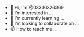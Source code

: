 - 👋 Hi, I’m @03336326369
- 👀 I’m interested in ...
- 🌱 I’m currently learning ...
- 💞️ I’m looking to collaborate on ...
- 📫 How to reach me ...

<!---
03336326369/03336326369 is a ✨ special ✨ repository because its `README.md` (this file) appears on your GitHub profile.
You can click the Preview link to take a look at your changes.
var(a=0)
